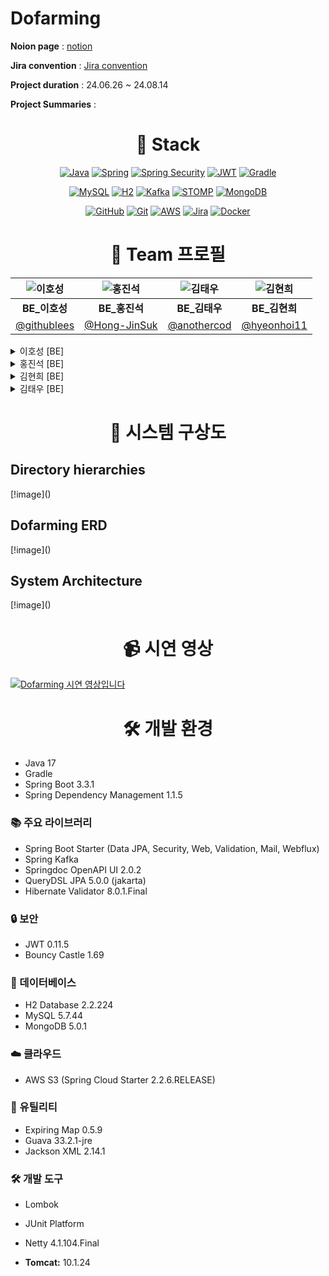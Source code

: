 # Dofarming

**Noion page** : [notion](https://nsoh.notion.site/261efb762d764aa1ab07aa36670330a1?pvs=4)

**Jira convention** : [Jira convention](https://dofaming.atlassian.net/jira/software/projects/RAND/boards/1/timeline)

**Project duration** : 24.06.26 ~ 24.08.14

**Project Summaries** :


<h1 align="center">🌟 Stack </h1>

<div align="center">

   [![Java](https://img.shields.io/badge/Java-%23ED8B00.svg?style=for-the-badge&logo=java&logoColor=white)](https://www.oracle.com/java/)
   [![Spring](https://img.shields.io/badge/Spring-%236DB33F.svg?style=for-the-badge&logo=spring&logoColor=white)](https://spring.io/)
   [![Spring Security](https://img.shields.io/badge/Spring%20Security-%236DB33F.svg?style=for-the-badge&logo=spring-security&logoColor=white)](https://spring.io/projects/spring-security)
   [![JWT](https://img.shields.io/badge/JWT-%23000000.svg?style=for-the-badge&logo=JSON%20web%20tokens)](https://jwt.io/)
   [![Gradle](https://img.shields.io/badge/Gradle-%2302303A.svg?style=for-the-badge&logo=gradle&logoColor=white)](https://gradle.org/)
   
   [![MySQL](https://img.shields.io/badge/MySQL-%234479A1.svg?style=for-the-badge&logo=mysql&logoColor=white)](https://www.mysql.com/)
   [![H2](https://img.shields.io/badge/H2-%230072B1.svg?style=for-the-badge&logo=h2&logoColor=white)](https://www.h2database.com/)
   [![Kafka](https://img.shields.io/badge/Apache%20Kafka-231F20.svg?style=for-the-badge&logo=apache-kafka&logoColor=white)](https://kafka.apache.org/)
   [![STOMP](https://img.shields.io/badge/STOMP-%23FF6347.svg?style=for-the-badge)](https://stomp.github.io/stomp-specification-1.2.html)
   [![MongoDB](https://img.shields.io/badge/MongoDB-%2347A248.svg?style=for-the-badge&logo=mongodb&logoColor=white)](https://www.mongodb.com/)
   
   [![GitHub](https://img.shields.io/badge/GitHub-%23181717.svg?style=for-the-badge&logo=github&logoColor=white)](https://github.com/)
   [![Git](https://img.shields.io/badge/Git-%23F05033.svg?style=for-the-badge&logo=git&logoColor=white)](https://git-scm.com/)
   [![AWS](https://img.shields.io/badge/AWS-%23232F3E.svg?style=for-the-badge&logo=amazon-aws&logoColor=white)](https://aws.amazon.com/)
   [![Jira](https://img.shields.io/badge/Jira-%230A0FFF.svg?style=for-the-badge&logo=jira&logoColor=white)](https://www.atlassian.com/software/jira)
   [![Docker](https://img.shields.io/badge/Docker-%232496ED.svg?style=for-the-badge&logo=docker&logoColor=white)](https://www.docker.com/)

</div>

<h1 align="center">👥 Team 프로필 </h1>

<div align="center">

| ![이호성](https://example.com/image1.png) | ![홍진석](https://example.com/image2.png) | ![김태우](https://example.com/image3.png) | ![김현희](https://example.com/image4.png) |
|:---------------------------------------:|:--------------------------------------:|:---------------------------------------:|:--------------------------------------:|
| **BE_이호성** | **BE_홍진석** | **BE_김태우** | **BE_김현희** |
| [@githublees](https://github.com/githublees) | [@Hong-JinSuk](https://github.com/Hong-JinSuk) | [@anothercod](https://github.com/anothercod) | [@hyeonhoi11](https://github.com/hyeonhoi11) |

</div>


<details>
<summary>이호성 [BE]</summary>

**Backend Developer, Backend 리더**
- JWT와 Spring Security를 통한 회원 기능 구현
- OAuth를 사용한 소셜 회원가입/로그인 구현
- Kafka를 사용하여 채팅 서버, 알림 서버 연동 및 구현
- QueryDsl을 사용하여 리뷰 및 좋아요 리스트 정렬 기능 구현
- 전체 엔티티 작성 및 연관관계 설정
- 공통 기능 및 글로벌 에러 처리 작성
- ERD 및 시스템 아키텍처 작성

</details>

<details>
<summary>홍진석 [BE]</summary>

Backend Developer
- 추천 장소에 대한 선별 알고리즘 기능 구현
- MySQL로 Tour API 마이그레이션
- AWS EC2, Git action과 GitHub를 사용하여 CI/CD 구축
- AWS Load Balancer를 통한 HTTPS 적용 및 리다이렉트 설정
- ERD 및 시스템 아키텍처 작성

</details>

<details>
<summary>김현희 [BE]</summary>
   
Backend Developer
- Spring Swagger를 통한 REST API Docs 제공
- Git Action과 GitHub를 사용하여 CI/CD 구축
- 발표 자료 작성
- 시퀀스 다이어그램 작성

</details>

<details>
<summary>김태우 [BE]</summary>
   
Backend Developer
- Postman을 사용한 Backend 테스트 담당
- 노션 관리, 회의록 및 문서 작성

</details>




<h1 align="center">🚀 시스템 구상도</h1>
  <h2>Directory hierarchies</h2>
     <dev>
        [!image]()
     </dev>


  
  <h2>Dofarming ERD</h2> 
   <dev>
        [!image]()
   </dev>

  <h2>System Architecture</h2>
     <dev>
        [!image]()
     </dev>

<h1 align="center">📹 시연 영상</h1>

[![Dofarming 시연 영상입니다](https://drive.google.com/file/d/13Cqsoy8Ljm29I0b-1axqaVcIttgiE4xE/view?usp=sharing)](https://drive.google.com/file/d/1aUmNRRt4PmWfuq21tQtLMtjEatWM_RsJ/view?usp=sharing)


<h1 align="center">🛠️ 개발 환경</h1>

- Java 17
- Gradle
- Spring Boot 3.3.1
- Spring Dependency Management 1.1.5

### 📚 주요 라이브러리

- Spring Boot Starter (Data JPA, Security, Web, Validation, Mail, Webflux)
- Spring Kafka
- Springdoc OpenAPI UI 2.0.2
- QueryDSL JPA 5.0.0 (jakarta)
- Hibernate Validator 8.0.1.Final

### 🔒 보안

- JWT 0.11.5
- Bouncy Castle 1.69

### 💾 데이터베이스

- H2 Database 2.2.224
- MySQL 5.7.44
- MongoDB 5.0.1

### ☁️ 클라우드

- AWS S3 (Spring Cloud Starter 2.2.6.RELEASE)

### 🔧 유틸리티

- Expiring Map 0.5.9
- Guava 33.2.1-jre
- Jackson XML 2.14.1

### 🛠️ 개발 도구

- Lombok
- JUnit Platform
- Netty 4.1.104.Final


- **Tomcat:** 10.1.24
